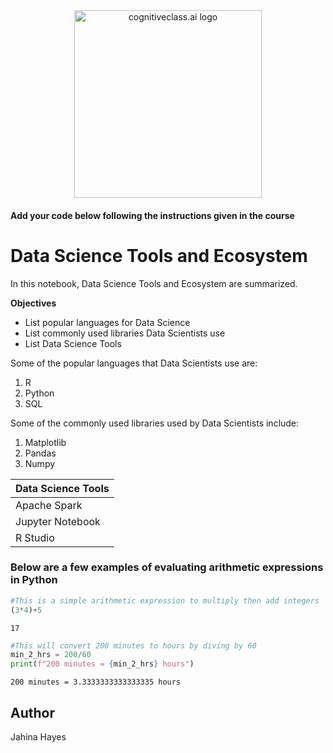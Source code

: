 <center>
    <img src="https://cf-courses-data.s3.us.cloud-object-storage.appdomain.cloud/IBMDeveloperSkillsNetwork-DS0105EN-SkillsNetwork/labs/Module2/images/SN_web_lightmode.png" width="300" alt="cognitiveclass.ai logo">
</center>


#### Add your code below following the instructions given in the course


# Data Science Tools and Ecosystem 

In this notebook, Data Science Tools and Ecosystem are summarized.

**Objectives**

* List popular languages for Data Science
* List commonly used libraries Data Scientists use
* List Data Science Tools

Some of the popular languages that Data Scientists use are:

1. R
2. Python
3. SQL

Some of the commonly used libraries used by Data Scientists include:

1. Matplotlib
2. Pandas
3. Numpy

|Data Science Tools|
|------------------|
|      Apache Spark|
|  Jupyter Notebook|
|          R Studio|

### Below are a few examples of evaluating arithmetic expressions in Python


```python
#This is a simple arithmetic expression to multiply then add integers
(3*4)+5
```




    17




```python
#This will convert 200 minutes to hours by diving by 60
min_2_hrs = 200/60
print(f"200 minutes = {min_2_hrs} hours")

```

    200 minutes = 3.3333333333333335 hours


## Author
Jahina Hayes


```python

```

